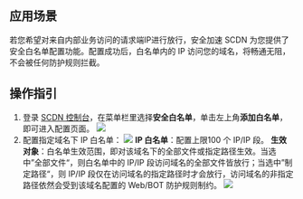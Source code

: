 ## 应用场景

若您希望对来自内部业务访问的请求端IP进行放行，安全加速 SCDN 为您提供了安全白名单配置功能。配置成功后，白名单内的 IP 访问您的域名，将畅通无阻，不会被任何防护规则拦截。

## 操作指引

1. 登录 [SCDN 控制台](https://console.cloud.tencent.com/cdn/scdn/whitelist)，在菜单栏里选择**安全白名单**，单击左上角**添加白名单**，即可进入配置页面。
![](https://qcloudimg.tencent-cloud.cn/raw/3ae83de4ead6ba411f96835a520da201.jpg)
2. 配置指定域名下 IP 白名单：
![](https://qcloudimg.tencent-cloud.cn/raw/3b657e9f3143fdd8074000a56c9d969d.jpg)
**IP 白名单**：配置上限100 个 IP/IP 段。
**生效对象**：白名单生效范围，即对该域名下的全部文件或指定路径生效。当选中”全部文件“，则白名单中的 IP/IP 段访问域名的全部文件皆放行；当选中”制定路径“，则 IP/IP 段仅在访问域名的指定路径时才会放行，访问域名的非指定路径依然会受到该域名配置的 Web/BOT 防护规则制约。
![](https://qcloudimg.tencent-cloud.cn/raw/5440412d8f58a76c7f278ab4d0096819.jpg)
